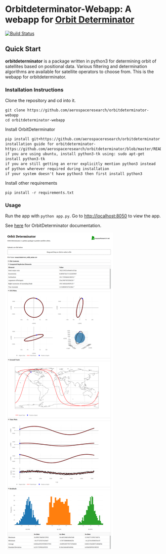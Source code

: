 # Orbitdeterminator-Webapp: A webapp for [Orbit Determinator](https://github.com/aerospaceresearch/orbitdeterminator)

[![Build Status](https://travis-ci.org/aerospaceresearch/orbitdeterminator-webapp.svg?branch=master)](https://travis-ci.org/aerospaceresearch/orbitdeterminator-webapp)

## Quick Start

__orbitdeterminator__ is a package written in python3 for determining orbit of satellites based on positional data. Various filtering and determination algorithms are available for satellite operators to choose from. This is the webapp for orbitdeterminator.

### Installation Instructions
Clone the repository and cd into it.
```
git clone https://github.com/aerospaceresearch/orbitdeterminator-webapp
cd orbitdeterminator-webapp
```
Install OrbitDeterminator
```
pip install git+https://github.com/aerospaceresearch/orbitdeterminator
installation guide for orbitdeterminator-https://github.com/aerospaceresearch/orbitdeterminator/blob/master/README.md
if you are using ubuntu, install python3-tk using: sudo apt-get install python3-tk
if you are still getting an error explicitly mention python3 instead of python wherever required during installation
if your system doesn't have python3 then first install python3
```
Install other requirements
```
pip install -r requirements.txt
```

### Usage
Run the app with `python app.py`. Go to [http://localhost:8050](http://localhost:8050) to view the app.

See [here](http://orbit-determinator.readthedocs.io/en/latest/) for OrbitDeterminator documentation.

![](screenshot.png)
